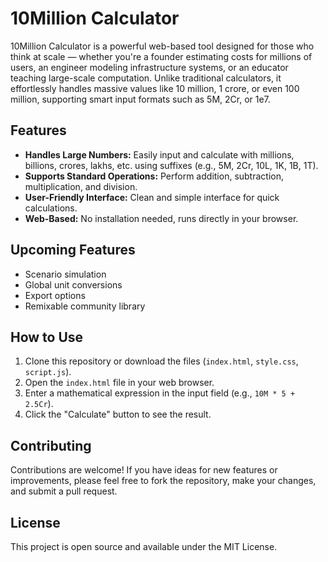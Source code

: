 # 10Million Calculator

10Million Calculator is a powerful web-based tool designed for those who think at scale — whether you're a founder estimating costs for millions of users, an engineer modeling infrastructure systems, or an educator teaching large-scale computation. Unlike traditional calculators, it effortlessly handles massive values like 10 million, 1 crore, or even 100 million, supporting smart input formats such as 5M, 2Cr, or 1e7.

## Features

- **Handles Large Numbers:** Easily input and calculate with millions, billions, crores, lakhs, etc. using suffixes (e.g., 5M, 2Cr, 10L, 1K, 1B, 1T).
- **Supports Standard Operations:** Perform addition, subtraction, multiplication, and division.
- **User-Friendly Interface:** Clean and simple interface for quick calculations.
- **Web-Based:** No installation needed, runs directly in your browser.

## Upcoming Features

- Scenario simulation
- Global unit conversions
- Export options
- Remixable community library

## How to Use

1.  Clone this repository or download the files (`index.html`, `style.css`, `script.js`).
2.  Open the `index.html` file in your web browser.
3.  Enter a mathematical expression in the input field (e.g., `10M * 5 + 2.5Cr`).
4.  Click the "Calculate" button to see the result.

## Contributing

Contributions are welcome! If you have ideas for new features or improvements, please feel free to fork the repository, make your changes, and submit a pull request.

## License

This project is open source and available under the MIT License.